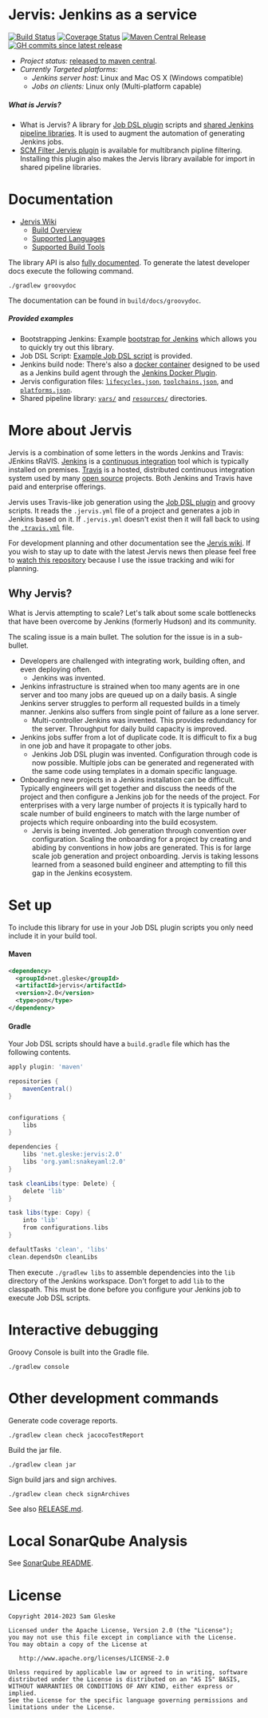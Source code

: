 # Jervis: Jenkins as a service

[![Build Status][status-build]][jervis-ci]
[![Coverage Status][status-coverage]][jervis-coveralls]
[![Maven Central Release][status-release]][maven-release]
[![GH commits since latest release][commits-since]][commits-since-diff]

* *Project status:* [released to maven central][maven-release].
* *Currently Targeted platforms:*
  * *Jenkins server host:* Linux and Mac OS X (Windows compatible)
  * *Jobs on clients:* Linux only (Multi-platform capable)

##### What is Jervis?

* What is Jervis? A library for [Job DSL plugin][jenkins-plugin-job-dsl]
  scripts and [shared Jenkins pipeline libraries][pipeline].  It is used to
  augment the automation of generating Jenkins jobs.
* [SCM Filter Jervis plugin][scm-filter-jervis] is available for multibranch
  pipline filtering.  Installing this plugin also makes the Jervis library
  available for import in shared pipeline libraries.

# Documentation

* [Jervis Wiki][jervis-wiki]
  * [Build Overview][jervis-wiki-overview]
  * [Supported Languages][jervis-wiki-languages]
  * [Supported Build Tools][jervis-wiki-build-tools]


The library API is also [fully documented][jervis-api-docs].  To generate the
latest developer docs execute the following command.

    ./gradlew groovydoc

The documentation can be found in `build/docs/groovydoc`.

##### Provided examples

* Bootstrapping Jenkins: Example [bootstrap for
  Jenkins][jervis-jenkins-bootstrap] which allows you to quickly try out this
  library.
* Job DSL Script: [Example Job DSL script](jobs/firstjob_dsl.groovy) is
  provided.
* Jenkins build node: There's also a [docker container][jervis-docker] designed
  to be used as a Jenkins build agent through the [Jenkins Docker
  Plugin][jenkins-plugin-docker].
* Jervis configuration files: [`lifecycles.json`][json-lifecycles],
  [`toolchains.json`][json-toolchains], and [`platforms.json`][json-platforms].
* Shared pipeline library: [`vars/`](vars) and [`resources/`](resources)
  directories.

# More about Jervis

Jervis is a combination of some letters in the words Jenkins and Travis: JEnkins
tRaVIS.  [Jenkins][jenkins] is a [continuous integration][wiki-ci] tool which is
typically installed on premises.  [Travis][travis] is a hosted, distributed
continuous integration system used by many [open source][wiki-os] projects.
Both Jenkins and Travis have paid and enterprise offerings.

Jervis uses Travis-like job generation using the [Job DSL
plugin][jenkins-plugin-job-dsl] and groovy scripts.  It reads the `.jervis.yml`
file of a project and generates a job in Jenkins based on it.  If `.jervis.yml`
doesn't exist then it will fall back to using the [`.travis.yml`][travis-yaml]
file.

For development planning and other documentation see the [Jervis
wiki][jervis-wiki].  If you wish to stay up to date with the latest Jervis news
then please feel free to [watch this repository][watch-repo] because I use the
issue tracking and wiki for planning.

## Why Jervis?

What is Jervis attempting to scale?  Let's talk about some scale bottlenecks
that have been overcome by Jenkins (formerly Hudson) and its community.

The scaling issue is a main bullet. The solution for the issue is in a
sub-bullet.

* Developers are challenged with integrating work, building often, and even
  deploying often.
  * Jenkins was invented.
* Jenkins infrastructure is strained when too many agents are in one server and
  too many jobs are queued up on a daily basis.  A single Jenkins server
  struggles to perform all requested builds in a timely manner.  Jenkins also
  suffers from single point of failure as a lone server.
  * Multi-controller Jenkins was invented. This provides redundancy for the
    server.  Throughput for daily build capacity is improved.
* Jenkins jobs suffer from a lot of duplicate code.  It is difficult to fix a
  bug in one job and have it propagate to other jobs.
  * Jenkins Job DSL plugin was invented.  Configuration through code is now
    possible.  Multiple jobs can be generated and regenerated with the same code
    using templates in a domain specific language.
* Onboarding new projects in a Jenkins installation can be difficult.  Typically
  engineers will get together and discuss the needs of the project and then
  configure a Jenkins job for the needs of the project.  For enterprises with a
  very large number of projects it is typically hard to scale number of build
  engineers to match with the large number of projects which require onboarding
  into the build ecosystem.
  * Jervis is being invented.  Job generation through convention over
    configuration.  Scaling the onboarding for a project by creating and abiding
    by conventions in how jobs are generated.  This is for large scale job
    generation and project onboarding.  Jervis is taking lessons learned from a
    seasoned build engineer and attempting to fill this gap in the Jenkins
    ecosystem.

# Set up

To include this library for use in your Job DSL plugin scripts you only need
include it in your build tool.

#### Maven

```xml
<dependency>
  <groupId>net.gleske</groupId>
  <artifactId>jervis</artifactId>
  <version>2.0</version>
  <type>pom</type>
</dependency>
```

#### Gradle

Your Job DSL scripts should have a `build.gradle` file which has the following
contents.

```gradle
apply plugin: 'maven'

repositories {
    mavenCentral()
}


configurations {
    libs
}

dependencies {
    libs 'net.gleske:jervis:2.0'
    libs 'org.yaml:snakeyaml:2.0'
}

task cleanLibs(type: Delete) {
    delete 'lib'
}

task libs(type: Copy) {
    into 'lib'
    from configurations.libs
}

defaultTasks 'clean', 'libs'
clean.dependsOn cleanLibs
```

Then execute `./gradlew libs` to assemble dependencies into the `lib` directory
of the Jenkins workspace.  Don't forget to add `lib` to the classpath.  This
must be done before you configure your Jenkins job to execute Job DSL scripts.

# Interactive debugging

Groovy Console is built into the Gradle file.

    ./gradlew console

# Other development commands

Generate code coverage reports.

    ./gradlew clean check jacocoTestReport

Build the jar file.

    ./gradlew clean jar

Sign build jars and sign archives.

    ./gradlew clean check signArchives

See also [RELEASE.md](RELEASE.md).

# Local SonarQube Analysis

See [SonarQube README](sonarqube/README.md).

# License

    Copyright 2014-2023 Sam Gleske

    Licensed under the Apache License, Version 2.0 (the "License");
    you may not use this file except in compliance with the License.
    You may obtain a copy of the License at

       http://www.apache.org/licenses/LICENSE-2.0

    Unless required by applicable law or agreed to in writing, software
    distributed under the License is distributed on an "AS IS" BASIS,
    WITHOUT WARRANTIES OR CONDITIONS OF ANY KIND, either express or implied.
    See the License for the specific language governing permissions and
    limitations under the License.

[commits-since]: https://img.shields.io/github/commits-since/samrocketman/jervis/latest/main
[commits-since-diff]: https://github.com/samrocketman/jervis/compare/jervis-2.0...HEAD
[jenkins-plugin-docker]: https://wiki.jenkins-ci.org/display/JENKINS/Docker+Plugin
[jenkins-plugin-job-dsl]: https://wiki.jenkins-ci.org/display/JENKINS/Job+DSL+Plugin
[jenkins]: https://jenkins-ci.org/
[jervis-api-docs]: http://sam.gleske.net/jervis-api/
[jervis-ci]: https://github.com/samrocketman/jervis/actions?query=branch%3Amain
[jervis-coveralls]: https://coveralls.io/github/samrocketman/jervis
[jervis-docker]: https://github.com/samrocketman/docker-jenkins-jervis
[jervis-jenkins-bootstrap]: https://github.com/samrocketman/jenkins-bootstrap-jervis
[jervis-wiki-build-tools]: https://github.com/samrocketman/jervis/wiki/Supported-Tools
[jervis-wiki-languages]: https://github.com/samrocketman/jervis/wiki/Supported-Languages
[jervis-wiki-overview]: https://github.com/samrocketman/jervis/wiki/Build-overview
[jervis-wiki]: https://github.com/samrocketman/jervis/wiki
[json-lifecycles]: resources/lifecycles-ubuntu1604-stable.json
[json-platforms]: resources/platforms.json
[json-toolchains]: resources/toolchains-ubuntu1604-stable.json
[maven-release]: https://search.maven.org/search?q=g:net.gleske%20AND%20a:jervis&core=gav
[milestone-progress]: https://github.com/samrocketman/jervis/milestones
[pipeline]: https://jenkins.io/doc/book/pipeline/shared-libraries/
[scm-filter-jervis]: https://plugins.jenkins.io/scm-filter-jervis/
[status-build]: https://img.shields.io/github/actions/workflow/status/samrocketman/jervis/ci.yaml?branch=main
[status-coverage]: https://coveralls.io/repos/github/samrocketman/jervis/badge.svg?branch=main
[status-release]: https://img.shields.io/maven-central/v/net.gleske/jervis?color=success
[travis-yaml]: http://docs.travis-ci.com/user/build-configuration/
[travis]: https://travis-ci.org/
[watch-repo]: https://help.github.com/articles/watching-repositories/
[wiki-ci]: https://en.wikipedia.org/wiki/Continuous_integration
[wiki-os]: http://en.m.wikipedia.org/wiki/Open_source
